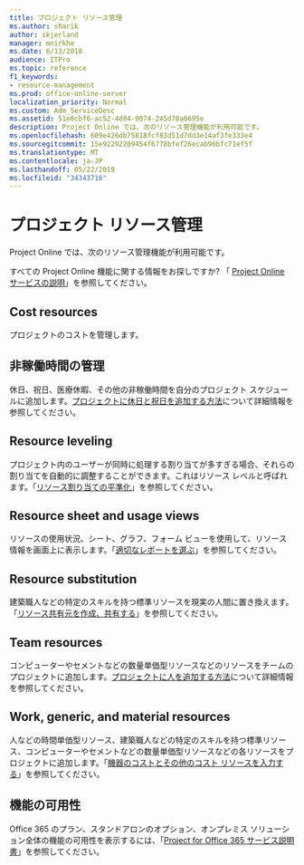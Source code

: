 ```yaml
---
title: プロジェクト リソース管理
ms.author: sharik
author: skjerland
manager: mnirkhe
ms.date: 6/13/2018
audience: ITPro
ms.topic: reference
f1_keywords:
- resource-management
ms.prod: office-online-server
localization_priority: Normal
ms.custom: Adm_ServiceDesc
ms.assetid: 51e0cbf6-ac52-4d84-9074-245d70a6695e
description: Project Online では、次のリソース管理機能が利用可能です。
ms.openlocfilehash: 609e426db75818fcf83d51d7dd3e14af3fe333e4
ms.sourcegitcommit: 15e92292209454f6778bfef26ecab96bfc71ef5f
ms.translationtype: MT
ms.contentlocale: ja-JP
ms.lasthandoff: 05/22/2019
ms.locfileid: "34343716"
---
```

# <a name="project-resource-management"></a>プロジェクト リソース管理

Project Online では、次のリソース管理機能が利用可能です。
  
すべての Project Online 機能に関する情報をお探しですか? 「 [Project Online サービスの説明](project-online-service-description.md)」を参照してください。
  
## <a name="cost-resources"></a>Cost resources
<a name="bkmk_CostResources"> </a>

プロジェクトのコストを管理します。
  
## <a name="manage-nonworking-time"></a>非稼働時間の管理
<a name="bkmk_Managenonworkingtime"> </a>

休日、祝日、医療休暇、その他の非稼働時間を自分のプロジェクト スケジュールに追加します。[プロジェクトに休日と祝日を追加する方法](https://go.microsoft.com/fwlink/p/?LinkId=271337)について詳細情報を参照してください。
  
## <a name="resource-leveling"></a>Resource leveling
<a name="bkmk_Resourceleveling"> </a>

プロジェクト内のユーザーが同時に処理する割り当てが多すぎる場合、それらの割り当てを自動的に調整することができます。これはリソース レベルと呼ばれます。「[リソース割り当ての平準化](https://go.microsoft.com/fwlink/p/?LinkId=271348)」を参照してください。
  
## <a name="resource-sheet-and-usage-views"></a>Resource sheet and usage views
<a name="bkmk_resourcesheetandusageviews"> </a>

リソースの使用状況、シート、グラフ、フォーム ビューを使用して、リソース情報を画面上に表示します。「[適切なレポートを選ぶ](https://go.microsoft.com/fwlink/?LinkId=402920)」を参照してください。
  
## <a name="resource-substitution"></a>Resource substitution
<a name="bkmk_ResourceSubstitution"> </a>

建築職人などの特定のスキルを持つ標準リソースを現実の人間に置き換えます。「[リソース共有元を作成、共有する](https://go.microsoft.com/fwlink/?LinkId=402921)」を参照してください。
  
## <a name="team-resources"></a>Team resources
<a name="bkmk_Teamresources"> </a>

コンピューターやセメントなどの数量単価型リソースなどのリソースをチームのプロジェクトに追加します。[プロジェクトに人を追加する方法](https://go.microsoft.com/fwlink/p/?LinkId=271347)について詳細情報を参照してください。
  
## <a name="work-generic-and-material-resources"></a>Work, generic, and material resources
<a name="bkmk_WorkGenericMaterialResources"> </a>

人などの時間単価型リソース、建築職人などの特定のスキルを持つ標準リソース、コンピューターやセメントなどの数量単価型リソースなどの各リソースをプロジェクトに追加します。「[機器のコストとその他のコスト リソースを入力する](https://go.microsoft.com/fwlink/?LinkId=402922)」を参照してください。
  
## <a name="feature-availability"></a>機能の可用性
<a name="bkmk_WorkGenericMaterialResources"> </a>

Office 365 のプラン、スタンドアロンのオプション、オンプレミス ソリューション全体の機能の可用性を表示するには、「[Project for Office 365 サービス説明書](http://technet.microsoft.com/library/f610ba5b-57d0-4324-a205-bce300adc7a3.aspx)」を参照してください。
  

